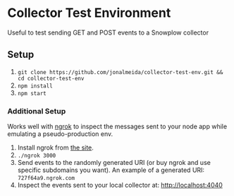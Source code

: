 Collector Test Environment
==========================

Useful to test sending GET and POST events to a Snowplow collector

## Setup
1. `git clone https://github.com/jonalmeida/collector-test-env.git && cd collector-test-env`
2. `npm install`
3. `npm start`

### Additional Setup
Works well with [ngrok](https://ngrok.com/) to inspect the messages sent to your node app while emulating a pseudo-production env.

1. Install ngrok from [the site](https://ngrok.com/).
2. `./ngrok 3000`
3. Send events to the randomly generated URI (or buy ngrok and use specific subdomains you want). An example of a generated URI: `727f64a9.ngrok.com`
4. Inspect the events sent to your local collector at: [http://localhost:4040](http://localhost:4040)
